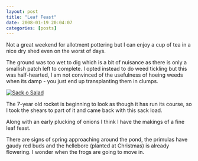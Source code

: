 ```yaml
---
layout: post
title: "Leaf Feast"
date: 2008-01-19 20:04:07
categories: [posts]
---
```


Not a great weekend for allotment pottering but I can enjoy a cup of tea in a nice dry shed even on the worst of days.

The ground was too wet to dig which is a bit of nuisance as there is only a smallish patch left to complete. I opted instead to do weed tickling but this was half-hearted, I am not convinced of the usefulness of hoeing weeds when its damp - you just end up transplanting them in clumps.

[![Sack o Salad](http://farm3.static.flickr.com/2317/2202883397_1dac094d70_m.jpg)](http://www.flickr.com/photos/warriorwomen/2202883397/)

The 7-year old rocket is beginning to look as though it has run its course, so I took the shears to part of it and came back with this sack load.

Along with an early plucking of onions I think I have the makings of a fine leaf feast.

There are signs of spring approaching around the pond, the primulas have gaudy red buds and the hellebore (planted at Christmas) is already flowering. I wonder when the frogs are going to move in.

